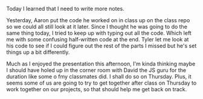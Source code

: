 Today I learned that I need to write more notes.

Yesterday, Aaron put the code he worked on in class up on the class repo so we could all still look at it later. Since I thought he was going to do the same thing today, I tried to keep up with typing out all the code. Which left me with some confusing half-written code at the end. Tyler let me look at his code to see if I could figure out the rest of the parts I missed but he's set things up a bit differently. 

Much as I enjoyed the presentation this afternoon, I'm kinda thinking maybe I should have holed up in the corner room with David the JS guru for the duration like some o fmy classmates did. I shall do so on Thursday. Plus, it seems some of us are going to try to get together after class on Thursday to work together on our projects, so that should help me get back on track. 

